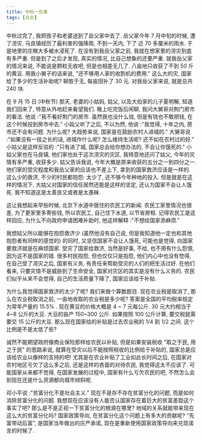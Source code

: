 ```yaml
---
title: 中秋一些事
tags: [日志]
---
```

中秋过完了, 我把孩子和老婆送到了岳父家中去了. 岳父家今年 7 月中旬的时候, 遭了涝灾. 马良镇经历了最利害的强降雨, 不到一天内, 下了 近 70 多厘米的雨水. 于是地里的庄稼大多被水浸死了. 在没有到我岳父家之前, 我就在想家里的涝灾到底有多严重. 但是到了之后才发现, 真实的情况, 比自己想象的还要严重. 就我岳父家的情况来说, 不能说是颗粒无收吧, 但是也相差无几了. 八亩地只收获了不到 50 斤的黄豆. 用我小舅子的话来说, "还不够用人家的收割机的费用." 这么大的灾, 国家给了多少的生活补助呢? 聊胜于无, 每亩田补了 30 元. 对我岳父家来说, 就是总共 240 块.

在 9 月 15 日 (中秋节) 那天, 老婆的小姑妈, 姑父, 以及大伯家的儿子夏明解, 知道我们回来了, 特意从外地赶来看望我们. 晚上吃完饭后闲聊, 我问大舅哥对荆门房市的看法. 他说 :"我不看好荆门的房市. 虽然我也没什么钱, 但是有钱也不敢把钱, 在这个时候投到房市中去." 小姑父听了之后, 不以为然, 他说 :"我觉得, 十年之内, 房市还不会有问题. 为什么呢? 大趋势来说, 国家是在鼓励农村人进城的." 大舅哥说 :"如果没有一技之长的话, 进城作什么呢? 怎么维持生活呢? 还不如在农村过的好." 小姑父是这样反驳的 :"只有进了城, 国家总会给你想办法的, 不会让你饿死的." 小姑父家也在马良镇, 他们家也处于这次涝灾的灾区, 我特意地还问了姑父, 今年的灾情有多严重, 收获多少. 姑父告诉我说, 今年大概是原来收获的五分之一到四分之一. 他们家的受灾程度和我岳父家的应该也不差上下, 拿到的国家救济应该是一样的. 这么少的救济, 不少的村民都抱怨: 太少了, 还不够今年种地的投入. 但是就是在这样的情况下, 大姑父对国家的信任居然还能是这样的坚定, 还认为国家不会让人饿死. 我不知道这是太善良又或者是太愚昧.

这让我想起来早些时候, 北京下水道中居住的农民工的新闻. 农民工家里情况也很差, 为了更家里多寄些钱, 所以农民工, 自己住下水道, 以节省房租. 记得农民工是这样回应, 为什么不向政府申请困难补助时, 他这样解释 :"不想给国家添麻烦."

我想姑父所以能够在抱怨救济少 (虽然他没有自己说, 但是我知道他一定也和其他抱怨者有同样的感觉的) 的同时, 又坚信国家不会让人饿死, 可能也是觉得, 向国家要救济就是在麻烦国家. 受灾了国家给救济, 当然是好事, 不给, 也不用有什么怨恨, 因为这不是国家的错. 很多村民抱怨, 但也仅仅只是抱怨, 他们内心中也没有觉得, 在自己受了涝灾之后, 国家有义务, 有责任来帮助受灾的人们的把生活过好. 在他们看来, 只要灾情不是威胁到了生命安全, 国家对灾区的其实是没有什么义务的. 农民们似乎从来不会觉得, 自己的生活质量下降了, 国家应该给于补贴.

为什么我觉得国家救济的太少了呢? 我们来做个算数题目. 现在农业税是取消了, 那么在农业税取消之前, 一亩地收取的农业税是多少呢? 答案是全国的平均税率规定为常年产量的 15.5% . 现在黄豆的价格大概是 4 ~ 7 元每公斤. 30 元大约相当于 4~8 公斤的大豆. 大豆的亩产 150~300 公斤. 如果按照 100 公斤计算, 要交税就需要交 15 公斤的大豆. 那么现在国家给的补贴是过去农业税的 1/4 到 1/2 之间. 这个比例是不是太低了些?

诚然不能期望政府像商业保险那样给农民以补贴, 但是如果安装税收 "取之于民, 用之于民" 的思路来说, 就算在受灾以后不能按照税收的比例给于补贴的, 国家总是应该给农业以像样的支持的吧! 尤其是在农业补贴了工业如此长时间之后, 在国家对农村地区亏欠了这么多之后, 还是这样的吝啬的对待农民, 我觉得这太不应该了. 可能国家从来都不觉得, 在国家发展的过程中, 国家有什么亏欠农民的吧, 不然怎么会到现在还是什么资源都向城市倾斜呢.

邓小平说 :"贫富分化不是社会主义." 现在不是存不存在贫富分化的问题, 而是如何消除贫富分化的问题. 我想现在应该没有人能否认国家存在着巨大的贫富差距这个事实了吧? 那么是不是正视一下贫富分化的根源在哪里? 地域的关系就能带来现在这么大的贫富分化吗? 国家政策导向, 在贫富分化这个问题上有多大的贡献呢? "先富带动后富", 是国家当年做出的庄严承诺, 现在是重新使用国家政策导向来兑现诺言的时候了.
